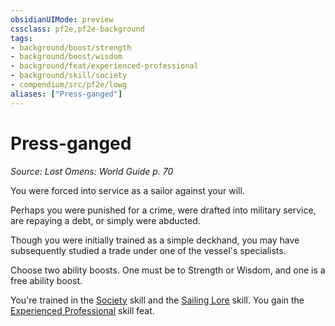 ```yaml
---
obsidianUIMode: preview
cssclass: pf2e,pf2e-background
tags:
- background/boost/strength
- background/boost/wisdom
- background/feat/experienced-professional
- background/skill/society
- compendium/src/pf2e/lowg
aliases: ["Press-ganged"]
---
```

# Press-ganged
*Source: Lost Omens: World Guide p. 70*  

You were forced into service as a sailor against your will.

Perhaps you were punished for a crime, were drafted into military service, are repaying a debt, or simply were abducted.

Though you were initially trained as a simple deckhand, you may have subsequently studied a trade under one of the vessel's specialists.

Choose two ability boosts. One must be to Strength or Wisdom, and one is a free ability boost.

You're trained in the [Society](/compendium/skills.md#Society) skill and the [Sailing Lore](/compendium/skills.md#Lore) skill. You gain the [Experienced Professional](/compendium/feats/experienced-professional.md) skill feat.